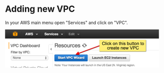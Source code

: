 # Adding new VPC

In your AWS main menu open "Services" and click on "VPC".

  
  ![New SSH Key](/assets/1_2.png)